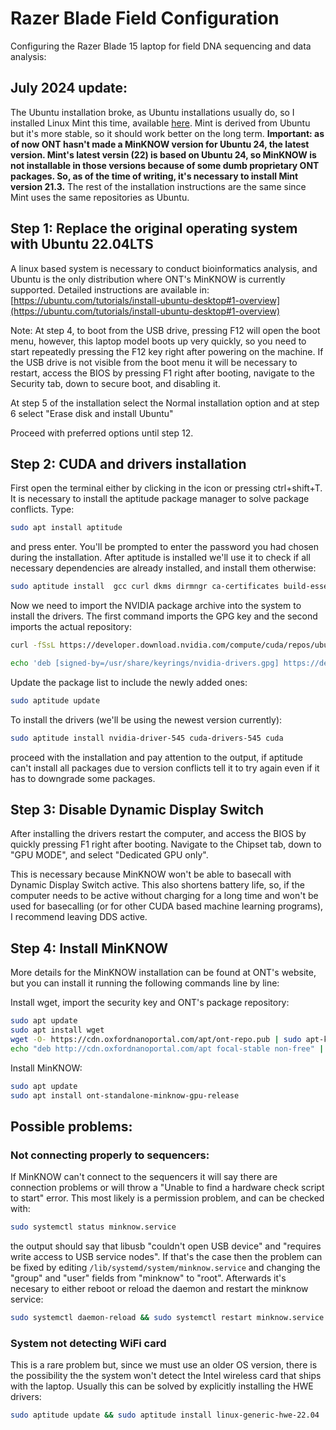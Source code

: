 # Razer Blade Field Configuration
Configuring the Razer Blade 15 laptop for field DNA sequencing and data analysis:
## July 2024 update:
The Ubuntu installation broke, as Ubuntu installations usually do, so I installed Linux Mint this time, available [here](https://www.linuxmint.com/download_all.php). Mint is derived from Ubuntu but it's more stable, so it should work better on the long term.
**Important: as of now ONT hasn't made a MinKNOW version for Ubuntu 24, the latest version. Mint's latest versin (22) is based on Ubuntu 24, so MinKNOW is not installable in those versions because of some dumb proprietary ONT packages. So, as of the time of writing, it's necessary to install Mint version 21.3.**
The rest of the installation instructions are the same since Mint uses the same repositories as Ubuntu. 

## Step 1: Replace the original operating system with Ubuntu 22.04LTS
A linux based system is necessary to conduct bioinformatics analysis, and Ubuntu is the only distribution where ONT's MinKNOW is currently supported.
Detailed instructions are available in: [https://ubuntu.com/tutorials/install-ubuntu-desktop#1-overview](https://ubuntu.com/tutorials/install-ubuntu-desktop#1-overview)

Note: At step 4, to boot from the USB drive, pressing F12 will open the boot menu, however, this laptop model boots up very quickly, so you need to start repeatedly pressing the F12 key right after powering on the machine.
If the USB drive is not visible from the boot menu it will be necessary to restart, access the BIOS by pressing F1 right after booting, navigate to the Security tab, down to secure boot, and disabling it.

At step 5 of the installation select the Normal installation option and at step 6 select "Erase disk and install Ubuntu"

Proceed with preferred options until step 12.

## Step 2: CUDA and drivers installation
First open the terminal either by clicking in the icon or pressing ctrl+shift+T. It is necessary to install the aptitude package manager to solve package conflicts. Type:
```bash
sudo apt install aptitude
```
and press enter. You'll be prompted to enter the password you had chosen during the installation.
After aptitude is installed we'll use it to check if all necessary dependencies are already installed, and install them otherwise:
```bash
sudo aptitude install  gcc curl dkms dirmngr ca-certificates build-essential software-properties-common apt-transport-https  
```
Now we need to import the NVIDIA package archive into the system to install the drivers. The first command imports the GPG key and the second imports the actual repository:
```bash
curl -fSsL https://developer.download.nvidia.com/compute/cuda/repos/ubuntu2204/x86_64/3bf863cc.pub | sudo gpg --dearmor | sudo tee /usr/share/keyrings/nvidia-drivers.gpg > /dev/null 2>&1
```
```bash
echo 'deb [signed-by=/usr/share/keyrings/nvidia-drivers.gpg] https://developer.download.nvidia.com/compute/cuda/repos/ubuntu2204/x86_64/ /' | sudo tee /etc/apt/sources.list.d/nvidia-drivers.list
```
Update the package list to include the newly added ones:
```bash
sudo aptitude update
```
To install the drivers (we'll be using the newest version currently):
```bash
sudo aptitude install nvidia-driver-545 cuda-drivers-545 cuda
```
proceed with the installation and pay attention to the output, if aptitude can't install all packages due to version conflicts tell it to try again even if it has to downgrade some packages.

## Step 3: Disable Dynamic Display Switch

After installing the drivers restart the computer, and access the BIOS by quickly pressing F1 right after booting. Navigate to the Chipset tab, down to "GPU MODE", and select "Dedicated GPU only".

This is necessary because MinKNOW won't be able to basecall with Dynamic Display Switch active. This also shortens battery life, so, if the computer needs to be active without charging for a long time and won't be used for basecalling (or for other CUDA based machine learning programs), I recommend leaving DDS active.  

## Step 4: Install MinKNOW

More details for the MinKNOW installation can be found at ONT's website, but you can install it running the following commands line by line:

Install wget, import the security key and ONT's package repository:
```bash
sudo apt update
sudo apt install wget
wget -O- https://cdn.oxfordnanoportal.com/apt/ont-repo.pub | sudo apt-key add -
echo "deb http://cdn.oxfordnanoportal.com/apt focal-stable non-free" | sudo tee /etc/apt/sources.list.d/nanoporetech.sources.list
```
Install MinKNOW:
```bash
sudo apt update
sudo apt install ont-standalone-minknow-gpu-release
```
## Possible problems:

### Not connecting properly to sequencers:
If MinKNOW can't connect to the sequencers it will say there are connection problems or will throw a "Unable to find a hardware check script to start" error. This most likely is a permission problem, and can be checked with:
```bash
sudo systemctl status minknow.service
```
the output should say that libusb "couldn't open USB device" and "requires write access to USB service nodes". If that's the case then the problem can be fixed by editing ```/lib/systemd/system/minknow.service``` and changing the "group" and "user" fields from "minknow" to "root".
Afterwards it's necesary to either reboot or reload the daemon and restart the minknow service:
```bash
sudo systemctl daemon-reload && sudo systemctl restart minknow.service
```

### System not detecting WiFi card
This is a rare problem but, since we must use an older OS version, there is the possibility the the system won't detect the Intel wireless card that ships with the laptop. Usually this can be solved by explicitly installing the HWE drivers:
```bash
sudo aptitude update && sudo aptitude install linux-generic-hwe-22.04
```
